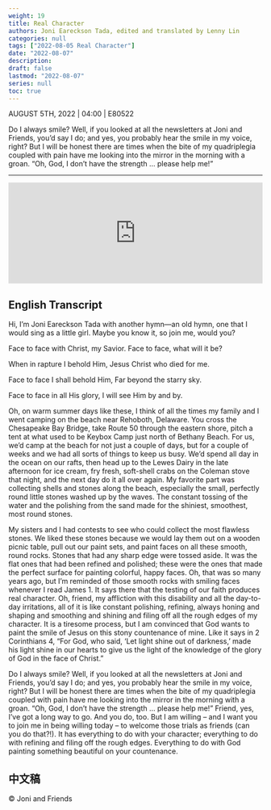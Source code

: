 ```yaml
---
weight: 19
title: Real Character
authors: Joni Eareckson Tada, edited and translated by Lenny Lin
categories: null
tags: ["2022-08-05 Real Character"]
date: "2022-08-07"
description: 
draft: false
lastmod: "2022-08-07"
series: null
toc: true
---
```

AUGUST 5TH, 2022 | 04:00 | E80522

Do I always smile?  Well, if you looked at all the newsletters at Joni and Friends, you’d say I do; and yes, you probably hear the smile in my voice, right? But I will be honest there are times when the bite of my quadriplegia coupled with pain have me looking into the mirror in the morning with a groan.  “Oh, God, I don’t have the strength … please help me!”
<!--more-->
---
<iframe height="200px" width="100%" frameborder="no" scrolling="no" seamless src="https://player.simplecast.com/c72e0036-0f3a-44ae-bc32-8f503ee6850d?dark=false"></iframe>


## English Transcript
Hi, I’m Joni Eareckson Tada with another hymn—an old hymn, one that I would sing as a little girl.  Maybe you know it, so join me, would you?

Face to face with Christ, my Savior.  Face to face, what will it be?

When in rapture I behold Him, Jesus Christ who died for me.

Face to face I shall behold Him, Far beyond the starry sky.

Face to face in all His glory, I will see Him by and by.

Oh, on warm summer days like these, I think of all the times my family and I went camping on the beach near Rehoboth, Delaware.  You cross the Chesapeake Bay Bridge, take Route 50 through the eastern shore, pitch a tent at what used to be Keybox Camp just north of Bethany Beach.  For us, we’d camp at the beach for not just a couple of days, but for a couple of weeks and we had all sorts of things to keep us busy.  We’d spend all day in the ocean on our rafts, then head up to the Lewes Dairy in the late afternoon for ice cream, fry fresh, soft-shell crabs on the Coleman stove that night, and the next day do it all over again.  My favorite part was collecting shells and stones along the beach, especially the small, perfectly round little stones washed up by the waves.  The constant tossing of the water and the polishing from the sand made for the shiniest, smoothest, most round stones.

My sisters and I had contests to see who could collect the most flawless stones.  We liked these stones because we would lay them out on a wooden picnic table, pull out our paint sets, and paint faces on all these smooth, round rocks.  Stones that had any sharp edge were tossed aside.  It was the flat ones that had been refined and polished; these were the ones that made the perfect surface for painting colorful, happy faces.  Oh, that was so many years ago, but I’m reminded of those smooth rocks with smiling faces whenever I read James 1.  It says there that the testing of our faith produces real character.  Oh, friend, my affliction with this disability and all the day-to-day irritations, all of it is like constant polishing, refining, always honing and shaping and smoothing and shining and filing off all the rough edges of my character.  It is a tiresome process, but I am convinced that God wants to paint the smile of Jesus on this stony countenance of mine.  Like it says in 2 Corinthians 4, “For God, who said, ‘Let light shine out of darkness,’ made his light shine in our hearts to give us the light of the knowledge of the glory of God in the face of Christ.”  

Do I always smile?  Well, if you looked at all the newsletters at Joni and Friends, you’d say I do; and yes, you probably hear the smile in my voice, right? But I will be honest there are times when the bite of my quadriplegia coupled with pain have me looking into the mirror in the morning with a groan.  “Oh, God, I don’t have the strength … please help me!”  Friend, yes, I’ve got a long way to go.  And you do, too.  But I am willing – and I want you to join me in being willing today – to welcome those trials as friends (can you do that?!).  It has everything to do with your character; everything to do with refining and filing off the rough edges.  Everything to do with God painting something beautiful on your countenance. 

## 中文稿

© Joni and Friends

